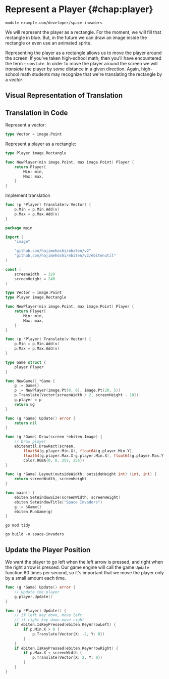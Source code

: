 # Represent a Player {#chap:player}

<!-- test:suite=player -->

<!-- test:file=go.mod -->
```
module example.com/developer/space-invaders
```

We will represent the player as a rectangle.  For the moment, we will fill that rectangle in blue.  But, in the future we can draw an image inside the rectangle or even use an animated sprite.

Representing the player as a rectangle allows us to move the player around the screen.  If you've taken high-school math, then you'll have encountered the term `translate`.  In order to move the player around the screen we will _translate_ the player by some distance in a given direction.  Again, high-school math students may recognize that we're translating the rectangle by a _vector_.

## Visual Representation of Translation

## Translation in Code

Represent a vector:

```go
type Vector = image.Point
```

Represent a player as a rectangle:

```go
type Player image.Rectangle

func NewPlayer(min image.Point, max image.Point) Player {
	return Player{
		Min: min,
		Max: max,
	}
}
```

Implement translation

```go
func (p *Player) Translate(v Vector) {
	p.Min = p.Min.Add(v)
	p.Max = p.Max.Add(v)
}
```

<!-- test:file=main.go -->
```go
package main

import (
	"image"

	"github.com/hajimehoshi/ebiten/v2"
	"github.com/hajimehoshi/ebiten/v2/ebitenutil"
)

const (
	screenWidth  = 320
	screenHeight = 240
)

type Vector = image.Point
type Player image.Rectangle

func NewPlayer(min image.Point, max image.Point) Player {
	return Player{
		Min: min,
		Max: max,
	}
}

func (p *Player) Translate(v Vector) {
	p.Min = p.Min.Add(v)
	p.Max = p.Max.Add(v)
}

type Game struct {
    player Player
}

func NewGame() *Game {
	g := Game{}
	p := NewPlayer(image.Pt(0, 0), image.Pt(20, 5))
	p.Translate(Vector{screenWidth / 2, screenHeight - 10})
	g.player = p
	return &g
}

func (g *Game) Update() error {
    return nil
}

func (g *Game) Draw(screen *ebiten.Image) {
	// Draw player
	ebitenutil.DrawRect(screen,
		float64(g.player.Min.X), float64(g.player.Min.Y),
		float64(g.player.Max.X-g.player.Min.X), float64(g.player.Max.Y-g.player.Min.Y),
		color.RGBA{0, 0, 255, 255})
}

func (g *Game) Layout(outsideWidth, outsideHeight int) (int, int) {
	return screenWidth, screenHeight
}

func main() {
	ebiten.SetWindowSize(screenWidth, screenHeight)
	ebiten.SetWindowTitle("Space Invaders")
	g := &Game{}
    ebiten.RunGame(g)
}
```

<!-- test:exec -->
```command
go mod tidy
```

<!-- test:exec -->
```
go build -o space-invaders
```

## Update the Player Position

We want the player to go left when the left arrow is pressed, and right when the right arrow is pressed.  Our game engine will call the game `Update` function 60 times per second, so it's important that we move the player only by a small amount each time.

```go
func (g *Game) Update() error {
	// Update the player
	g.player.Update()
}

func (p *Player) Update() {
	// if left key down, move left
	// if right key down move right
	if ebiten.IsKeyPressed(ebiten.KeyArrowLeft) {
		if p.Min.X > 0 {
			p.Translate(Vector{X: -2, Y: 0})
		}
	}
	if ebiten.IsKeyPressed(ebiten.KeyArrowRight) {
		if p.Max.X < screenWidth {
			p.Translate(Vector{X: 2, Y: 0})
		}
	}
}
```
